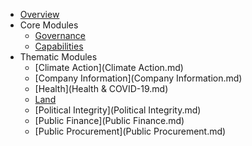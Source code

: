 * [Overview](index.md)
* Core Modules
    * [Governance](Governance.md)
    * [Capabilities](Capability.md)
* Thematic Modules
    * [Climate Action](Climate Action.md)
    * [Company Information](Company Information.md)
    * [Health](Health & COVID-19.md)
    * [Land](Land.md)
    * [Political Integrity](Political Integrity.md)
    * [Public Finance](Public Finance.md)
    * [Public Procurement](Public Procurement.md)
